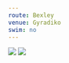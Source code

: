 ```yaml
---
route: Bexley 
venue: Gyradiko
swim: no
---
```


<!-- content goes here, uses markdown -->

<!-- images will automatically be shown, if put in images/ttt/. must match the date of the ride, in format YYYY-MM-DD. can be jpg or png -->

![](../images/ttt/2025-06-19.png)
![](../images/ttt/2025-06-19.jpg)
